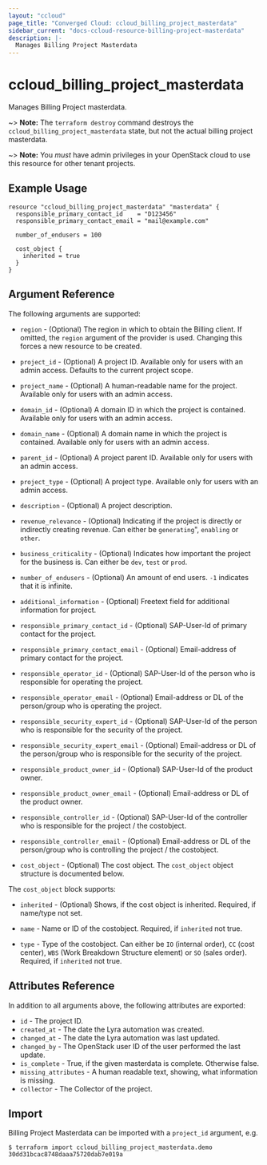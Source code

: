 ```yaml
---
layout: "ccloud"
page_title: "Converged Cloud: ccloud_billing_project_masterdata"
sidebar_current: "docs-ccloud-resource-billing-project-masterdata"
description: |-
  Manages Billing Project Masterdata
---
```


# ccloud\_billing\_project\_masterdata

Manages Billing Project masterdata.

~> **Note:** The `terraform destroy` command destroys the
`ccloud_billing_project_masterdata` state, but not the actual billing project
masterdata.

~> **Note:** You _must_ have admin privileges in your OpenStack cloud to use
this resource for other tenant projects.

## Example Usage

```hcl
resource "ccloud_billing_project_masterdata" "masterdata" {
  responsible_primary_contact_id    = "D123456"
  responsible_primary_contact_email = "mail@example.com"

  number_of_endusers = 100

  cost_object {
    inherited = true
  }
}
```

## Argument Reference

The following arguments are supported:

* `region` - (Optional) The region in which to obtain the Billing client. If
  omitted, the `region` argument of the provider is used. Changing this forces
  a new resource to be created.

* `project_id` - (Optional) A project ID. Available only for users with an
  admin access. Defaults to the current project scope.

* `project_name` - (Optional) A human-readable name for the project. Available
  only for users with an admin access.

* `domain_id` - (Optional) A domain ID in which the project is contained.
  Available only for users with an admin access.

* `domain_name` - (Optional) A domain name in which the project is contained.
  Available only for users with an admin access.

* `parent_id` - (Optional) A project parent ID. Available only for users with
  an admin access.

* `project_type` - (Optional) A project type. Available only for users with an
  admin access.

* `description` - (Optional) A project description.

* `revenue_relevance` - (Optional) Indicating if the project is directly or
  indirectly creating revenue. Can either be `generating`", `enabling` or
  `other`.

* `business_criticality` - (Optional) Indicates how important the project for
  the business is. Can either be `dev`, `test` or `prod`.

* `number_of_endusers` - (Optional) An amount of end users. `-1` indicates that
  it is infinite.

* `additional_information` - (Optional) Freetext field for additional
  information for project.

* `responsible_primary_contact_id` - (Optional) SAP-User-Id of primary contact
  for the project.

* `responsible_primary_contact_email` - (Optional) Email-address of primary
  contact for the project.

* `responsible_operator_id` - (Optional) SAP-User-Id of the person who is
  responsible for operating the project.

* `responsible_operator_email` - (Optional) Email-address or DL of the
  person/group who is operating the project.

* `responsible_security_expert_id` - (Optional) SAP-User-Id of the person who is
  responsible for the security of the project.

* `responsible_security_expert_email` - (Optional) Email-address or DL of the
  person/group who is responsible for the security of the project.

* `responsible_product_owner_id` - (Optional) SAP-User-Id of the product owner.

* `responsible_product_owner_email` - (Optional) Email-address or DL of the
  product owner.

* `responsible_controller_id` - (Optional) SAP-User-Id of the controller who is
  responsible for the project / the costobject.

* `responsible_controller_email` - (Optional) Email-address or DL of the
  person/group who is controlling the project / the costobject.

* `cost_object` - (Optional) The cost object. The `cost_object` object structure
  is documented below.

The `cost_object` block supports:

* `inherited` - (Optional) Shows, if the cost object is inherited. Required, if
  name/type not set.

* `name` - Name or ID of the costobject. Required, if `inherited` not true.

* `type` - Type of the costobject. Can either be `IO` (internal order), `CC`
  (cost center), `WBS` (Work Breakdown Structure element) or `SO` (sales order).
  Required, if `inherited` not true.

## Attributes Reference

In addition to all arguments above, the following attributes are exported:

* `id` - The project ID.
* `created_at` - The date the Lyra automation was created.
* `changed_at` - The date the Lyra automation was last updated.
* `changed_by` - The OpenStack user ID of the user performed the last update.
* `is_complete` - True, if the given masterdata is complete. Otherwise false.
* `missing_attributes` - A human readable text, showing, what information is missing.
* `collector` - The Collector of the project.

## Import

Billing Project Masterdata can be imported with a `project_id` argument, e.g.

```
$ terraform import ccloud_billing_project_masterdata.demo 30dd31bcac8748daaa75720dab7e019a
```
